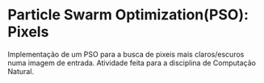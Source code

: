 # Particle Swarm Optimization(PSO): Pixels

Implementação de um PSO para a busca de pixeis mais claros/escuros numa imagem de entrada.
Atividade feita para a disciplina de Computação Natural.
